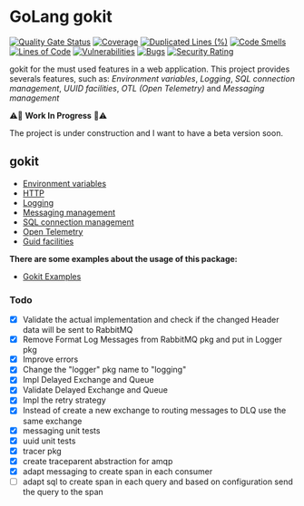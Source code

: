 # GoLang gokit 

[![Quality Gate Status](https://sonarcloud.io/api/project_badges/measure?project=ralvescosta_toolkit&metric=alert_status)](https://sonarcloud.io/summary/new_code?id=ralvescosta_toolkit)
[![Coverage](https://sonarcloud.io/api/project_badges/measure?project=ralvescosta_toolkit&metric=coverage)](https://sonarcloud.io/summary/new_code?id=ralvescosta_toolkit)
[![Duplicated Lines (%)](https://sonarcloud.io/api/project_badges/measure?project=ralvescosta_toolkit&metric=duplicated_lines_density)](https://sonarcloud.io/summary/new_code?id=ralvescosta_toolkit)
[![Code Smells](https://sonarcloud.io/api/project_badges/measure?project=ralvescosta_toolkit&metric=code_smells)](https://sonarcloud.io/summary/new_code?id=ralvescosta_toolkit)
[![Lines of Code](https://sonarcloud.io/api/project_badges/measure?project=ralvescosta_toolkit&metric=ncloc)](https://sonarcloud.io/summary/new_code?id=ralvescosta_toolkit)
[![Vulnerabilities](https://sonarcloud.io/api/project_badges/measure?project=ralvescosta_toolkit&metric=vulnerabilities)](https://sonarcloud.io/summary/new_code?id=ralvescosta_toolkit)
[![Bugs](https://sonarcloud.io/api/project_badges/measure?project=ralvescosta_toolkit&metric=bugs)](https://sonarcloud.io/summary/new_code?id=ralvescosta_toolkit)
[![Security Rating](https://sonarcloud.io/api/project_badges/measure?project=ralvescosta_toolkit&metric=security_rating)](https://sonarcloud.io/summary/new_code?id=ralvescosta_toolkit)

gokit for the must used features in a web application. This project provides severals features, such as: *Environment variables*, *Logging*, *SQL connection management*, *UUID facilities*, *OTL (Open Telemetry)* and *Messaging management*

:warning::construction: **Work In Progress** :construction::warning:

The project is under construction and I want to have a beta version soon.

## gokit 

  - [Environment variables](https://github.com/ralvescosta/gokit/tree/main/env)
  - [HTTP](https://github.com/ralvescosta/gokit/tree/main/http)
  - [Logging](https://github.com/ralvescosta/gokit/tree/main/logging)
  - [Messaging management](https://github.com/ralvescosta/gokit/tree/main/messaging)
  - [SQL connection management](https://github.com/ralvescosta/gokit/tree/main/sql)
  - [Open Telemetry](https://github.com/ralvescosta/gokit/tree/main/otel)
  - [Guid facilities](https://github.com/ralvescosta/gokit/tree/main/guid)


**There are some examples about the usage of this package:**
  - [Gokit Examples](https://github.com/ralvescosta/gokit_examples)

### Todo

  - [x] Validate the actual implementation and check if the changed Header data will be sent to RabbitMQ
  - [x] Remove Format Log Messages from RabbitMQ pkg and put in Logger pkg
  - [x] Improve errors
  - [x] Change the "logger" pkg name to "logging"
  - [x] Impl Delayed Exchange and Queue
  - [x] Validate Delayed Exchange and Queue
  - [x] Impl the retry strategy
  - [x] Instead of create a new exchange to routing messages to DLQ use the same exchange
  - [x] messaging unit tests
  - [x] uuid unit tests
  - [x] tracer pkg
  - [x] create traceparent abstraction for amqp
  - [x] adapt messaging to create span in each consumer
  - [ ] adapt sql to create span in each query and based on configuration send the query to the span

